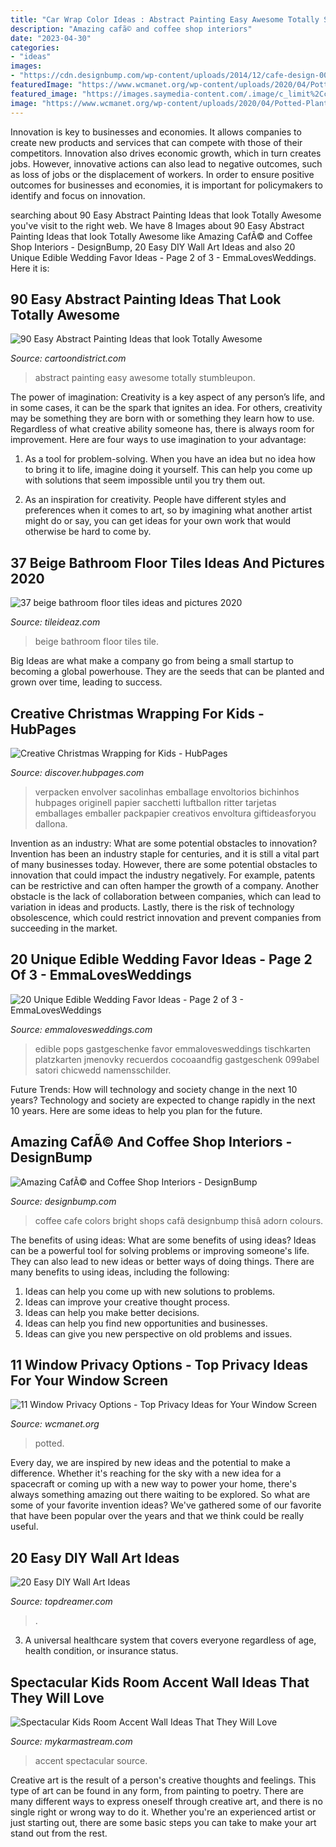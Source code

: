 ```yaml
---
title: "Car Wrap Color Ideas : Abstract Painting Easy Awesome Totally Stumbleupon"
description: "Amazing cafã© and coffee shop interiors"
date: "2023-04-30"
categories:
- "ideas"
images:
- "https://cdn.designbump.com/wp-content/uploads/2014/12/cafe-design-003.jpg"
featuredImage: "https://www.wcmanet.org/wp-content/uploads/2020/04/Potted-Plants.jpg"
featured_image: "https://images.saymedia-content.com/.image/c_limit%2Ccs_srgb%2Cfl_progressive%2Cq_auto:good%2Cw_700/MTc2Mzg1NjkyMjE2MjcyMDQ1/creative-christmas-wrapping-for-kids.jpg"
image: "https://www.wcmanet.org/wp-content/uploads/2020/04/Potted-Plants.jpg"
---
```



Innovation is key to businesses and economies. It allows companies to create new products and services that can compete with those of their competitors. Innovation also drives economic growth, which in turn creates jobs. However, innovative actions can also lead to negative outcomes, such as loss of jobs or the displacement of workers. In order to ensure positive outcomes for businesses and economies, it is important for policymakers to identify and focus on innovation.

	

		
searching about 90 Easy Abstract Painting Ideas that look Totally Awesome you've visit to the right web. We have 8 Images about 90 Easy Abstract Painting Ideas that look Totally Awesome like Amazing CafÃ© and Coffee Shop Interiors - DesignBump, 20 Easy DIY Wall Art Ideas and also 20 Unique Edible Wedding Favor Ideas - Page 2 of 3 - EmmaLovesWeddings. Here it is:
		
    
## 90 Easy Abstract Painting Ideas That Look Totally Awesome

<img loading=lazy src="http://www.cartoondistrict.com/wp-content/uploads/2017/06/Easy-Abstract-Painting-Ideas00007-1.jpg" onerror="this.onerror=null;this.src='https://tse2.mm.bing.net/th?id=OIP.gLYzbk_3NOLiuYQ9j967xAHaLG&amp;pid=15.1';" alt="90 Easy Abstract Painting Ideas that look Totally Awesome">

_Source: cartoondistrict.com_

>abstract painting easy awesome totally stumbleupon. 

	

The power of imagination:
Creativity is a key aspect of any person’s life, and in some cases, it can be the spark that ignites an idea. For others, creativity may be something they are born with or something they learn how to use. Regardless of what creative ability someone has, there is always room for improvement. Here are four ways to use imagination to your advantage: 
1. As a tool for problem-solving. When you have an idea but no idea how to bring it to life, imagine doing it yourself. This can help you come up with solutions that seem impossible until you try them out.

2. As an inspiration for creativity. People have different styles and preferences when it comes to art, so by imagining what another artist might do or say, you can get ideas for your own work that would otherwise be hard to come by.

    
## 37 Beige Bathroom Floor Tiles Ideas And Pictures 2020

<img loading=lazy src="https://www.tileideaz.com/wp-content/uploads/2015/03/beige_bathroom_floor_tiles_14.jpg" onerror="this.onerror=null;this.src='https://tse4.mm.bing.net/th?id=OIP.d4WuMzsq7mbk3UeDeZH9GQHaJ4&amp;pid=15.1';" alt="37 beige bathroom floor tiles ideas and pictures 2020">

_Source: tileideaz.com_

>beige bathroom floor tiles tile. 

	

Big Ideas are what make a company go from being a small startup to becoming a global powerhouse. They are the seeds that can be planted and grown over time, leading to success.

    
## Creative Christmas Wrapping For Kids - HubPages

<img loading=lazy src="https://images.saymedia-content.com/.image/c_limit%2Ccs_srgb%2Cfl_progressive%2Cq_auto:good%2Cw_700/MTc2Mzg1NjkyMjE2MjcyMDQ1/creative-christmas-wrapping-for-kids.jpg" onerror="this.onerror=null;this.src='https://tse1.mm.bing.net/th?id=OIP.oMekfoV5Qw3iDgnTVxi2yQHaJ4&amp;pid=15.1';" alt="Creative Christmas Wrapping for Kids - HubPages">

_Source: discover.hubpages.com_

>verpacken envolver sacolinhas emballage envoltorios bichinhos hubpages originell papier sacchetti luftballon ritter tarjetas emballages emballer packpapier creativos envoltura giftideasforyou dallona. 

	

Invention as an industry: What are some potential obstacles to innovation?
Invention has been an industry staple for centuries, and it is still a vital part of many businesses today. However, there are some potential obstacles to innovation that could impact the industry negatively. For example, patents can be restrictive and can often hamper the growth of a company. Another obstacle is the lack of collaboration between companies, which can lead to variation in ideas and products. Lastly, there is the risk of technology obsolescence, which could restrict innovation and prevent companies from succeeding in the market.

    
## 20 Unique Edible Wedding Favor Ideas - Page 2 Of 3 - EmmaLovesWeddings

<img loading=lazy src="http://emmalovesweddings.com/wp-content/uploads/2017/10/lollipop-wedding-favor-ideas.jpg" onerror="this.onerror=null;this.src='https://tse2.mm.bing.net/th?id=OIP.P3sdu6QVBz7gnfvCevS_xgHaLI&amp;pid=15.1';" alt="20 Unique Edible Wedding Favor Ideas - Page 2 of 3 - EmmaLovesWeddings">

_Source: emmalovesweddings.com_

>edible pops gastgeschenke favor emmalovesweddings tischkarten platzkarten jmenovky recuerdos cocoaandfig gastgeschenk 099abel satori chicwedd namensschilder. 

	

Future Trends: How will technology and society change in the next 10 years?
Technology and society are expected to change rapidly in the next 10 years. Here are some ideas to help you plan for the future.

    
## Amazing CafÃ© And Coffee Shop Interiors - DesignBump

<img loading=lazy src="https://cdn.designbump.com/wp-content/uploads/2014/12/cafe-design-003.jpg" onerror="this.onerror=null;this.src='https://tse3.mm.bing.net/th?id=OIP.ULwM53x4o-0XiFkL9uHVfAHaJ4&amp;pid=15.1';" alt="Amazing CafÃ© and Coffee Shop Interiors - DesignBump">

_Source: designbump.com_

>coffee cafe colors bright shops cafã designbump thisâ adorn colours. 

	

The benefits of using ideas: What are some benefits of using ideas?
Ideas can be a powerful tool for solving problems or improving someone's life. They can also lead to new ideas or better ways of doing things. There are many benefits to using ideas, including the following: 
1. Ideas can help you come up with new solutions to problems.
2. Ideas can improve your creative thought process. 
3. Ideas can help you make better decisions. 
4. Ideas can help you find new opportunities and businesses. 
5. Ideas can give you new perspective on old problems and issues.

    
## 11 Window Privacy Options - Top Privacy Ideas For Your Window Screen

<img loading=lazy src="https://www.wcmanet.org/wp-content/uploads/2020/04/Potted-Plants.jpg" onerror="this.onerror=null;this.src='https://tse3.mm.bing.net/th?id=OIP.N8L6HskxgErMl9RW35ANNwHaEc&amp;pid=15.1';" alt="11 Window Privacy Options - Top Privacy Ideas for Your Window Screen">

_Source: wcmanet.org_

>potted. 

	

Every day, we are inspired by new ideas and the potential to make a difference. Whether it's reaching for the sky with a new idea for a spacecraft or coming up with a new way to power your home, there's always something amazing out there waiting to be explored. So what are some of your favorite invention ideas? We've gathered some of our favorite that have been popular over the years and that we think could be really useful.

    
## 20 Easy DIY Wall Art Ideas

<img loading=lazy src="https://topdreamer.com/wp-content/uploads/2013/07/ArchitectureArtDesigns-3126.jpg" onerror="this.onerror=null;this.src='https://tse3.mm.bing.net/th?id=OIP.0ZHYz6eneqMFYEaLNOhb6gHaHq&amp;pid=15.1';" alt="20 Easy DIY Wall Art Ideas">

_Source: topdreamer.com_

>. 

	

3. A universal healthcare system that covers everyone regardless of age, health condition, or insurance status.

    
## Spectacular Kids Room Accent Wall Ideas That They Will Love

<img loading=lazy src="https://mykarmastream.com/wp-content/uploads/2018/02/kids-room-accent-wall-11.jpg" onerror="this.onerror=null;this.src='https://tse3.mm.bing.net/th?id=OIP.DrnkPSX6swTNdUzRdQ8hJADiEs&amp;pid=15.1';" alt="Spectacular Kids Room Accent Wall Ideas That They Will Love">

_Source: mykarmastream.com_

>accent spectacular source. 

	

Creative art is the result of a person's creative thoughts and feelings. This type of art can be found in any form, from painting to poetry. There are many different ways to express oneself through creative art, and there is no single right or wrong way to do it. Whether you're an experienced artist or just starting out, there are some basic steps you can take to make your art stand out from the rest.

